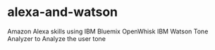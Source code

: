# alexa-and-watson
Amazon Alexa skills using IBM Bluemix OpenWhisk IBM Watson Tone Analyzer to Analyze the user tone
